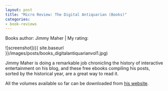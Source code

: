 ```yaml
---
layout: post
title: "Micro Review: The Digital Antiquarian (Books)"
categories:
- book-reviews
---
```


<p>Books author: Jimmy Maher | My rating:&nbsp;&nbsp;<i class="fa fa-star"></i><i class="fa fa-star"></i><i class="fa fa-star"></i><i class="fa fa-star"></i><i class="fa fa-star-half-empty"></i></p>


![screenshot]({{ site.baseurl }}/images/posts/books_digitalantiquarianvol1.jpg)


<p>Jimmy Maher is doing a remarkable job chronicling the history of interactive entertainment on his blog, and these free ebooks compiling his posts, sorted by the historical year, are a great way to read it.</p>
<p>All the volumes available so far can be downloaded from <a href="http://www.filfre.net/the-digital-antiquarian-e-book-library/">his website</a>.<p>
